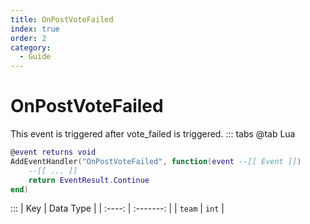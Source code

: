 ```yaml
---
title: OnPostVoteFailed
index: true
order: 2
category:
  - Guide
---
```


# OnPostVoteFailed
This event is triggered after vote_failed is triggered.
::: tabs
@tab Lua
```lua
@event returns void
AddEventHandler("OnPostVoteFailed", function(event --[[ Event ]])
    --[[ ... ]]
    return EventResult.Continue
end)
```

:::
|   Key  | Data Type |
| :----: | :-------: |
| `team` |   `int`   |